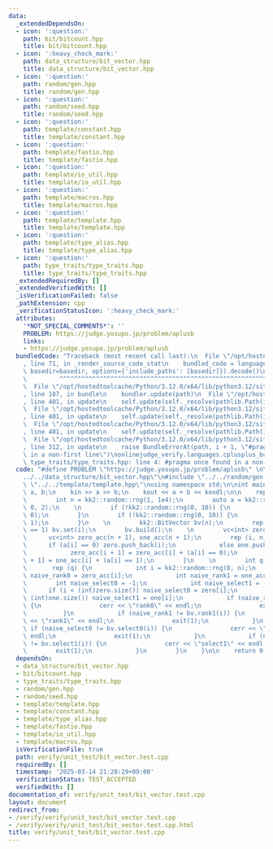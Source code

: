 ```yaml
---
data:
  _extendedDependsOn:
  - icon: ':question:'
    path: bit/bitcount.hpp
    title: bit/bitcount.hpp
  - icon: ':heavy_check_mark:'
    path: data_structure/bit_vector.hpp
    title: data_structure/bit_vector.hpp
  - icon: ':question:'
    path: random/gen.hpp
    title: random/gen.hpp
  - icon: ':question:'
    path: random/seed.hpp
    title: random/seed.hpp
  - icon: ':question:'
    path: template/constant.hpp
    title: template/constant.hpp
  - icon: ':question:'
    path: template/fastio.hpp
    title: template/fastio.hpp
  - icon: ':question:'
    path: template/io_util.hpp
    title: template/io_util.hpp
  - icon: ':question:'
    path: template/macros.hpp
    title: template/macros.hpp
  - icon: ':question:'
    path: template/template.hpp
    title: template/template.hpp
  - icon: ':question:'
    path: template/type_alias.hpp
    title: template/type_alias.hpp
  - icon: ':question:'
    path: type_traits/type_traits.hpp
    title: type_traits/type_traits.hpp
  _extendedRequiredBy: []
  _extendedVerifiedWith: []
  _isVerificationFailed: false
  _pathExtension: cpp
  _verificationStatusIcon: ':heavy_check_mark:'
  attributes:
    '*NOT_SPECIAL_COMMENTS*': ''
    PROBLEM: https://judge.yosupo.jp/problem/aplusb
    links:
    - https://judge.yosupo.jp/problem/aplusb
  bundledCode: "Traceback (most recent call last):\n  File \"/opt/hostedtoolcache/Python/3.12.0/x64/lib/python3.12/site-packages/onlinejudge_verify/documentation/build.py\"\
    , line 71, in _render_source_code_stat\n    bundled_code = language.bundle(stat.path,\
    \ basedir=basedir, options={'include_paths': [basedir]}).decode()\n          \
    \         ^^^^^^^^^^^^^^^^^^^^^^^^^^^^^^^^^^^^^^^^^^^^^^^^^^^^^^^^^^^^^^^^^^^^^^^^^^^^^^^^^\n\
    \  File \"/opt/hostedtoolcache/Python/3.12.0/x64/lib/python3.12/site-packages/onlinejudge_verify/languages/cplusplus.py\"\
    , line 187, in bundle\n    bundler.update(path)\n  File \"/opt/hostedtoolcache/Python/3.12.0/x64/lib/python3.12/site-packages/onlinejudge_verify/languages/cplusplus_bundle.py\"\
    , line 401, in update\n    self.update(self._resolve(pathlib.Path(included), included_from=path))\n\
    \  File \"/opt/hostedtoolcache/Python/3.12.0/x64/lib/python3.12/site-packages/onlinejudge_verify/languages/cplusplus_bundle.py\"\
    , line 401, in update\n    self.update(self._resolve(pathlib.Path(included), included_from=path))\n\
    \  File \"/opt/hostedtoolcache/Python/3.12.0/x64/lib/python3.12/site-packages/onlinejudge_verify/languages/cplusplus_bundle.py\"\
    , line 401, in update\n    self.update(self._resolve(pathlib.Path(included), included_from=path))\n\
    \  File \"/opt/hostedtoolcache/Python/3.12.0/x64/lib/python3.12/site-packages/onlinejudge_verify/languages/cplusplus_bundle.py\"\
    , line 312, in update\n    raise BundleErrorAt(path, i + 1, \"#pragma once found\
    \ in a non-first line\")\nonlinejudge_verify.languages.cplusplus_bundle.BundleErrorAt:\
    \ type_traits/type_traits.hpp: line 4: #pragma once found in a non-first line\n"
  code: "#define PROBLEM \"https://judge.yosupo.jp/problem/aplusb\" \n\n#include \"\
    ../../data_structure/bit_vector.hpp\"\n#include \"../../random/gen.hpp\"\n#include\
    \ \"../../template/template.hpp\"\nusing namespace std;\n\nint main() {\n    int\
    \ a, b;\n    kin >> a >> b;\n    kout << a + b << kendl;\n\n    rep (2000) {\n\
    \        int n = kk2::random::rng(1, 1e4);\n        auto a = kk2::random::random_vector<int>(n,\
    \ 0, 2);\n    \n        if (!kk2::random::rng(0, 10)) {\n            a.assign(n,\
    \ 0);\n        }\n        if (!kk2::random::rng(0, 10)) {\n            a.assign(n,\
    \ 1);\n        }\n    \n        kk2::BitVector bv(n);\n        rep (i, n) if (a[i]\
    \ == 1) bv.set(i);\n        bv.build();\n    \n        vc<int> zero, one;\n  \
    \      vc<int> zero_acc(n + 1), one_acc(n + 1);\n        rep (i, n) {\n      \
    \      if (a[i] == 0) zero.push_back(i);\n            else one.push_back(i);\n\
    \            zero_acc[i + 1] = zero_acc[i] + (a[i] == 0);\n            one_acc[i\
    \ + 1] = one_acc[i] + (a[i] == 1);\n        }\n    \n        int q = 1000;\n \
    \       rep (q) {\n            int i = kk2::random::rng(0, n);\n            int\
    \ naive_rank0 = zero_acc[i];\n            int naive_rank1 = one_acc[i];\n    \
    \        int naive_select0 = -1;\n            int naive_select1 = -1;\n      \
    \      if (i < (int)zero.size()) naive_select0 = zero[i];\n            if (i <\
    \ (int)one.size()) naive_select1 = one[i];\n            if (naive_rank0 != bv.rank0(i))\
    \ {\n                cerr << \"rank0\" << endl;\n                exit(1);\n  \
    \          }\n            if (naive_rank1 != bv.rank1(i)) {\n                cerr\
    \ << \"rank1\" << endl;\n                exit(1);\n            }\n           \
    \ if (naive_select0 != bv.select0(i)) {\n                cerr << \"select0\" <<\
    \ endl;\n                exit(1);\n            }\n            if (naive_select1\
    \ != bv.select1(i)) {\n                cerr << \"select1\" << endl;\n        \
    \        exit(1);\n            }\n        }\n    }\n\n    return 0;\n}\n"
  dependsOn:
  - data_structure/bit_vector.hpp
  - bit/bitcount.hpp
  - type_traits/type_traits.hpp
  - random/gen.hpp
  - random/seed.hpp
  - template/template.hpp
  - template/constant.hpp
  - template/type_alias.hpp
  - template/fastio.hpp
  - template/io_util.hpp
  - template/macros.hpp
  isVerificationFile: true
  path: verify/unit_test/bit_vector.test.cpp
  requiredBy: []
  timestamp: '2025-03-14 21:20:29+09:00'
  verificationStatus: TEST_ACCEPTED
  verifiedWith: []
documentation_of: verify/unit_test/bit_vector.test.cpp
layout: document
redirect_from:
- /verify/verify/unit_test/bit_vector.test.cpp
- /verify/verify/unit_test/bit_vector.test.cpp.html
title: verify/unit_test/bit_vector.test.cpp
---
```

